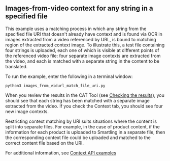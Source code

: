 ## Images-from-video context for any string in a specified file

This example uses a matching process in which any string from the specified file URI that doesn't already have context and is found via OCR in images extracted from a video referenced by URL, is bound to matching region of the extracted context image. To illustrate this, a test file containing four strings is uploaded, each one of which is visible at different points of the referenced video file: four separate image contexts are extracted from the video, and each is matched with a separate string in the content to be translated.

To run the example, enter the following in a terminal window:

```
python3 images_from_vidurl_match_file_uri.py
```

When you review the results in the CAT Tool (see [Checking the results](../README.md#checking-the-results)), you should see that each string has been matched with a separate image extracted from the video. If you check the Context tab, you should see four new image contexts.

Restricting context matching by URI suits situations where the content is split into separate files. For example, in the case of product content, if the information for each product is uploaded to Smartling in a separate file, then the corresponding context file could be uploaded and matched to the correct content file based on the URI.

For additional information, see [Context API examples](../README.md)
